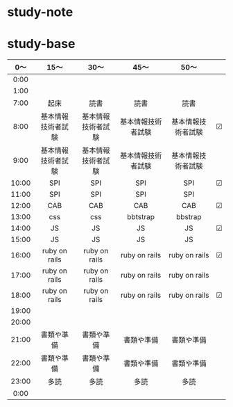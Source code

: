 # study-note

# study-base
|	0～|	15～|	30～|	45～|	50～|       |
|:--:|:--:|:--:|:--:|:--:|:--:|
|0:00|			
|1:00|					
|7:00	|起床		|読書	|読書	|読書|
|8:00	|基本情報技術者試験|	基本情報技術者試験|	基本情報技術者試験|	基本情報技術者試験|	☑|
|9:00	|基本情報技術者試験|	基本情報技術者試験|	基本情報技術者試験|	基本情報技術者試験|	|
|10:00	|SPI|	SPI|	SPI|	SPI|	☑|
|11:00	|SPI|	SPI|	SPI|	SPI|
|12:00	|CAB|	CAB|	CAB|	CAB|	☑|
|13:00	|css|	css|	bbtstrap|	bbstrap|	
|14:00	|JS|	JS|	JS|	JS|	☑|
|15:00	|JS|	JS|	JS|	JS|
|16:00	|ruby on rails|	ruby on rails|	ruby on rails|	ruby on rails|	☑|
|17:00	|ruby on rails|	ruby on rails|	ruby on rails|	ruby on rails|	|
|18:00	|ruby on rails|	ruby on rails|	ruby on rails|	ruby on rails|	☑|
|19:00	|				
|20:00	|				
|21:00	|書類や準備|	書類や準備|	書類や準備	|書類や準備	|
|22:00	|書類や準備|	書類や準備|	書類や準備	|書類や準備	|
|23:00	|多読|	多読|	多読	|多読	|
|0:00	|
